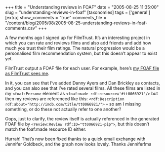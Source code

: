 +++
title = "Understanding reviews in FOAF"
date = "2005-08-25 11:35:00"
slug = "understanding-reviews-in-foaf"
[taxonomies]
tags = ['general']
[extra]
show_comments = "true"
comments_file = "/content/blog/2005/08/2005-08-25-understanding-reviews-in-foaf-comments.csv"
+++

A few months ago I signed up for FilmTrust. It’s an interesting project in which you can rate and reviews films and also add friends and add how much you trust their film ratings. The natural progression would be a personalised film recommendation system, but this doesn’t appear to exist yet.

FilmTrust output a FOAF file for each user. For example, here’s [my FOAF file as FilmTrust sees me](http://trust.mindswap.org/cgi-bin/FilmTrust/foaf.cgi?user=pip).

In it, you can see that I’ve added Danny Ayers and Dan Brickley as contacts, and you can also see that I’ve rated several films. All these films are listed in my `<foaf:Person>` element as `<foaf:made rdf:resource='#tt0066921'/>` but then my reviews are referenced like this: `<rdf:Description rdf:about="http://imdb.com/title/tt0066921/">` – so am I missing something, or do these not actually refer to one another?

<ins datetime="2005-08-25T15:55:55Z"></ins>

Oops, just to clarify, the review itself is actually referenced in the generated FOAF file by `<review:Review rdf:ID="tt0066921-pip">`, but this doesn’t match the foaf:made resource ID either.

<ins datetime="2005-09-23T22:25:55Z"></ins>

Hurrah! That’s now been fixed thanks to a quick email exchange with Jennifer Goldbeck, and the graph now looks lovely. Thanks Jennifer!ma

